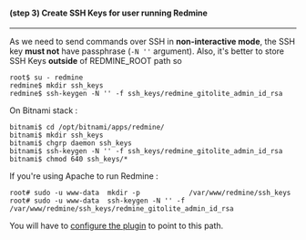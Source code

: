 #### **(step 3)** Create SSH Keys for user running Redmine
***

As we need to send commands over SSH in **non-interactive mode**, the SSH key **must not** have passphrase (```-N ''``` argument).
Also, it's better to store SSH Keys **outside** of REDMINE_ROOT path so

    root$ su - redmine
    redmine$ mkdir ssh_keys
    redmine$ ssh-keygen -N '' -f ssh_keys/redmine_gitolite_admin_id_rsa

On Bitnami stack :

    bitnami$ cd /opt/bitnami/apps/redmine/
    bitnami$ mkdir ssh_keys
    bitnami$ chgrp daemon ssh_keys
    bitnami$ ssh-keygen -N '' -f ssh_keys/redmine_gitolite_admin_id_rsa
    bitnami$ chmod 640 ssh_keys/*

If you're using Apache to run Redmine :

    root# sudo -u www-data  mkdir -p            /var/www/redmine/ssh_keys
    root# sudo -u www-data  ssh-keygen -N '' -f /var/www/redmine/ssh_keys/redmine_gitolite_admin_id_rsa

You will have to [configure the plugin](#step-9-finish-installation---configuration) to point to this path.
